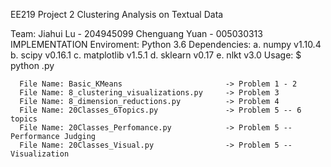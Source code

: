 EE219 Project 2 Clustering Analysis on Textual Data

Team: 
  Jiahui Lu - 204945099
  Chenguang Yuan - 005030313
IMPLEMENTATION
  Enviroment:
    Python 3.6
  Dependencies:
    a. numpy v1.10.4
    b. scipy v0.16.1
    c. matplotlib v1.5.1
    d. sklearn v0.17
    e. nlkt v3.0
  Usage:
     $ python <File Name>.py    
     
      File Name: Basic_KMeans 						-> Problem 1 - 2
      File Name: 8_clustering_visualizations.py     -> Problem 3
      File Name: 8_dimension_reductions.py    		-> Problem 4
      File Name: 20Classes_6Topics.py    			-> Problem 5 -- 6 topics 
      File Name: 20Classes_Perfomance.py            -> Problem 5 -- Performance Judging
      File Name: 20Classes_Visual.py 				-> Problem 5 -- Visualization